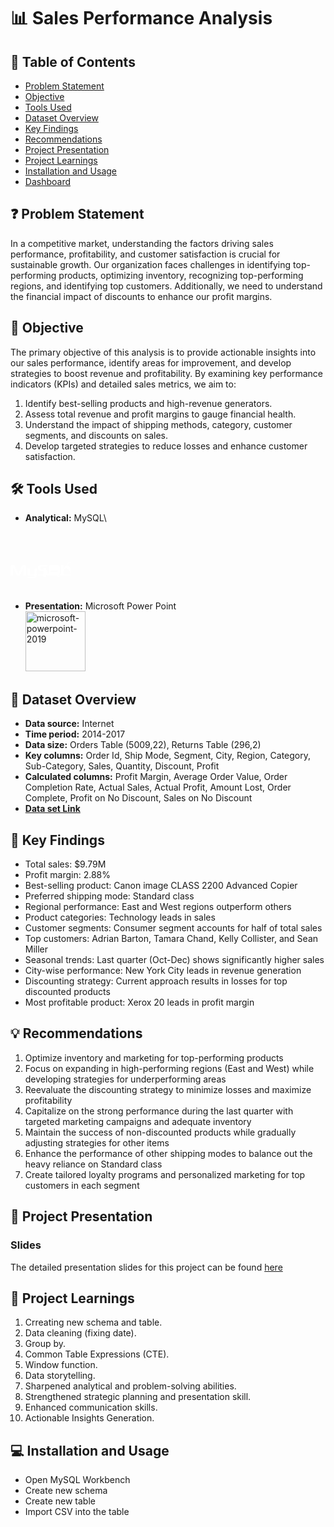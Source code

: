 # 📊 Sales Performance Analysis

## 📕 Table of Contents
- [Problem Statement](#-problem-statement)
- [Objective](#-objective)
- [Tools Used](#%EF%B8%8F-tools-used)
- [Dataset Overview](#-dataset-overview)
- [Key Findings](#-key-findings)
- [Recommendations](#-recommendations)
- [Project Presentation](#-project-presentation)
- [Project Learnings](#-project-learnings)
- [Installation and Usage](#-installation-and-usage)
- [Dashboard](#-dashboard)

## ❓ Problem Statement
In a competitive market, understanding the factors driving sales performance, profitability, and customer satisfaction is crucial for sustainable growth. Our organization faces challenges in identifying top-performing products, optimizing inventory, recognizing top-performing regions, and identifying top customers. Additionally, we need to understand the financial impact of discounts to enhance our profit margins.

## 🎯 Objective
The primary objective of this analysis is to provide actionable insights into our sales performance, identify areas for improvement, and develop strategies to boost revenue and profitability. By examining key performance indicators (KPIs) and detailed sales metrics, we aim to:

1. Identify best-selling products and high-revenue generators.
2. Assess total revenue and profit margins to gauge financial health.
3. Understand the impact of shipping methods, category, customer segments, and discounts on sales.
4. Develop targeted strategies to reduce losses and enhance customer satisfaction.

## 🛠️ Tools Used
- **Analytical:**  MySQL\
 <div style="width: 96px; height: 96px;">
  <svg xmlns="http://www.w3.org/2000/svg" x="0px" y="0px" width="96" height="96" viewBox="0,0,256,256" style="fill:#000000;">
    <g fill="#ffffff" fill-rule="nonzero" stroke="none" stroke-width="1" stroke-linecap="butt" stroke-linejoin="miter" stroke-miterlimit="10" stroke-dasharray="" stroke-dashoffset="0" font-family="none" font-weight="none" font-size="none" text-anchor="none" style="mix-blend-mode: normal">
      <g transform="scale(5.33333,5.33333)">
        <path d="M0.002,35.041h1.92v-7.085l2.667,6.057c0.329,0.755 0.779,1.022 1.662,1.022c0.883,0 1.315,-0.267 1.644,-1.022l2.667,-5.902v6.93h1.92v-7.258c0,-0.697 -0.277,-1.035 -0.849,-1.209c-1.367,-0.43 -2.285,-0.059 -2.7,0.872l-2.735,6.16l-2.649,-6.16c-0.398,-0.93 -1.332,-1.302 -2.7,-0.872c-0.572,0.174 -0.849,0.511 -0.849,1.208v7.258h0.002z"></path>
        <path d="M13.441,29.281h1.92v4.055c-0.015,0.2 0.064,0.731 0.99,0.745c0.472,0.008 2.821,0 2.85,0v-4.8h1.92c0.008,0 0,5.968 0,5.993c0.01,1.472 -1.828,1.662 -2.673,1.687h-5.006v-0.96c0.01,0 4.787,0.001 4.801,0c1.088,-0.115 0.959,-0.714 0.959,-0.896v-0.064h-3.012c-1.67,-0.015 -2.735,-0.751 -2.747,-1.59c-0.002,-0.078 0.036,-4.134 -0.002,-4.17z"></path>
        <path d="M22.081,35.041h4.807c0.63,0 1.242,-0.132 1.728,-0.36c0.81,-0.372 1.144,-0.875 1.144,-1.536v-1.368c0,-1.476 -1.83,-1.536 -2.88,-1.536h-1.92c-0.755,0 -0.87,-0.456 -0.96,-0.96v-0.96c0.09,-0.384 0.258,-0.9 0.923,-0.96c0.773,0 4.836,0 4.836,0v-0.96h-4.566c-0.755,0 -3.114,0.09 -3.114,1.92v1.187c0,0.84 0.738,1.524 2.34,1.692c0.18,0.012 0.36,0.024 0.539,0.024c0,0 1.866,-0.036 1.92,-0.024c1.08,0 0.96,0.84 0.96,0.96v0.96c0,0.132 -0.03,0.96 -0.971,0.96c-0.072,0 -4.789,0 -4.789,0v0.961z"></path>
        <path d="M40.32,33.08c0,1.159 0.655,1.809 2.392,1.939c0.162,0.011 0.325,0.021 0.488,0.021h4.8v-0.96h-4.435c-0.991,0 -1.325,-0.416 -1.325,-1.011v-6.669h-1.92z"></path>
        <path d="M30.704,33.121v-4.8c0,-1.02 0.5,-1.724 1.916,-1.92h0.672h3.447h0.525c1.416,0.196 2.08,0.899 2.08,1.92v4.782c0,0.827 -0.215,1.271 -0.916,1.559l1.488,1.338h-2.16l-1.07,-0.96h-1.257l-2.136,0.012c-0.309,0 -0.635,-0.043 -0.984,-0.126c-0.696,-0.161 -1.253,-0.666 -1.253,-1.627v-0.065c0.011,-0.915 0.855,-1.202 1.824,-1.318c0.07,-0.008 0.142,-0.014 0.214,-0.014h4.812v-0.96h-4.836c-0.683,0 -0.96,0.471 -0.96,0.84v1.92h0.841v0.062c0,0.202 -0.047,0.624 -0.896,0.825c-0.382,0.09 -0.963,0.129 -1.109,0.129h-1.392c-0.66,-0.189 -0.944,-0.504 -1.08,-0.825v-0.06h0.001v-4.84h-1.92v7.041h1.92v-1.92v0.002z"></path>
        <path d="M43.051,30.064c0.151,-0.256 0.347,-0.446 0.568,-0.601c0.448,-0.301 1.029,-0.353 1.569,-0.23c0.571,0.132 1.026,0.493 1.354,1.055l2.732,4.8h2.16l-4.057,-7.043h-0.037c-0.202,-0.306 -0.456,-0.566 -0.754,-0.773c-0.456,-0.323 -1.035,-0.447 -1.625,-0.345c-0.573,0.099 -1.037,0.422 -1.365,0.914l-4.566,7.247h2.16z"></path>
        <path d="M48.005,24.045c-1.416,0 -2.565,1.151 -2.565,2.567c0,1.417 1.149,2.566 2.565,2.566c1.417,0 2.566,-1.149 2.566,-2.566c0,-1.416 -1.149,-2.567 -2.566,-2.567zm0,4.8c-1.224,0 -2.222,-0.998 -2.222,-2.232c0,-1.233 0.998,-2.232 2.222,-2.232c1.234,0 2.232,0.999 2.232,2.232c0,1.234 -0.998,2.232 -2.232,2.232z"></path>
      </g>
    </g>
  </svg>
</div>

- **Presentation:** Microsoft Power Point\
  <img width="96" height="96" src="https://img.icons8.com/fluency/96/microsoft-powerpoint-2019.png" alt="microsoft-powerpoint-2019"/>

## 📅 Dataset Overview
- **Data source:** Internet
- **Time period:** 2014-2017
- **Data size:** Orders Table (5009,22), Returns Table (296,2)
- **Key columns:** Order Id, Ship Mode, Segment, City, Region, Category, Sub-Category, Sales, Quantity, Discount, Profit
- **Calculated columns:** Profit Margin, Average Order Value, Order Completion Rate, Actual Sales, Actual Profit, Amount Lost, Order Complete, Profit on No Discount, Sales on No Discount
- [**Data set Link**](https://github.com/amanat-mahmud/Sales_Performance_Analysis_SQL/blob/main/Superstore.csv)

## 🔎 Key Findings
- Total sales: $9.79M
- Profit margin: 2.88%
- Best-selling product: Canon image CLASS 2200 Advanced Copier
- Preferred shipping mode: Standard class
- Regional performance: East and West regions outperform others
- Product categories: Technology leads in sales
- Customer segments: Consumer segment accounts for half of total sales
- Top customers: Adrian Barton, Tamara Chand, Kelly Collister, and Sean Miller
- Seasonal trends: Last quarter (Oct-Dec) shows significantly higher sales
- City-wise performance: New York City leads in revenue generation
- Discounting strategy: Current approach results in losses for top discounted products
- Most profitable product: Xerox 20 leads in profit margin

## 💡 Recommendations
1. Optimize inventory and marketing for top-performing products
2. Focus on expanding in high-performing regions (East and West) while developing strategies for underperforming areas
3. Reevaluate the discounting strategy to minimize losses and maximize profitability
4. Capitalize on the strong performance during the last quarter with targeted marketing campaigns and adequate inventory
5. Maintain the success of non-discounted products while gradually adjusting strategies for other items
6. Enhance the performance of other shipping modes to balance out the heavy reliance on Standard class
7. Create tailored loyalty programs and personalized marketing for top customers in each segment

## 📌 Project Presentation

### Slides
The detailed presentation slides for this project can be found [here](https://github.com/amanat-mahmud/Sales_Performance_Analysis_SQL/blob/main/sales%20performance%20analysis.pdf)

## 🧠 Project Learnings
1. Crreating new schema and table.
2. Data cleaning (fixing date).
3. Group by.
4. Common Table Expressions (CTE).
5. Window function.
8. Data storytelling.
9. Sharpened analytical and problem-solving abilities.
10. Strengthened strategic planning and  presentation skill.
11. Enhanced communication skills.
12. Actionable Insights Generation.

## 💻 Installation and Usage
- Open MySQL Workbench
- Create new schema
- Create new table
- Import CSV into the table
